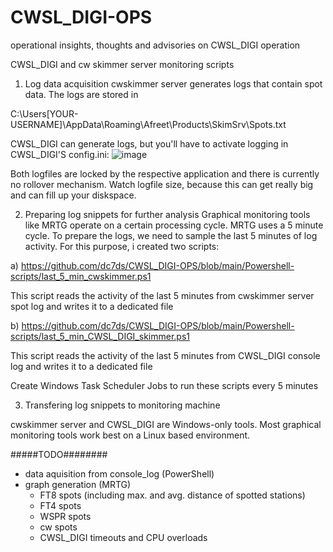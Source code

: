 # CWSL_DIGI-OPS
operational insights, thoughts and advisories on CWSL_DIGI operation

CWSL_DIGI and cw skimmer server monitoring scripts

1. Log data acquisition
cwskimmer server generates logs that contain spot data. The logs are stored in

C:\Users\[YOUR-USERNAME]\AppData\Roaming\Afreet\Products\SkimSrv\Spots.txt

CWSL_DIGI can generate logs, but you'll have to activate logging in CWSL_DIGI'S config.ini:
![image](https://github.com/dc7ds/CWSL_DIGI-OPS/assets/35285029/3f50dc75-25f9-4f9a-a65a-f122daf51602)

Both logfiles are locked by the respective application and there is currently no rollover mechanism. Watch logfile size, because this can get really big and can fill up your diskspace.

2. Preparing log snippets for further analysis
Graphical monitoring tools like MRTG operate on a certain processing cycle. MRTG uses a 5 minute cycle. To prepare the logs, we need to sample the last 5 minutes of log activity. For this purpose, i created two scripts:

a) https://github.com/dc7ds/CWSL_DIGI-OPS/blob/main/Powershell-scripts/last_5_min_cwskimmer.ps1

This script reads the activity of the last 5 minutes from cwskimmer server spot log and writes it to a dedicated file

b) https://github.com/dc7ds/CWSL_DIGI-OPS/blob/main/Powershell-scripts/last_5_min_CWSL_DIGI_skimmer.ps1

This script reads the activity of the last 5 minutes from CWSL_DIGI console log and writes it to a dedicated file

Create Windows Task Scheduler Jobs to run these scripts every 5 minutes 

3. Transfering log snippets to monitoring machine

cwskimmer server and CWSL_DIGI are Windows-only tools. Most graphical monitoring tools work best on a Linux based environment.




#####TODO########
- data aquisition from console_log (PowerShell)
- graph generation (MRTG)
  - FT8 spots (including max. and avg. distance of spotted stations)
  - FT4 spots
  - WSPR spots
  - cw spots
  - CWSL_DIGI timeouts and CPU overloads
